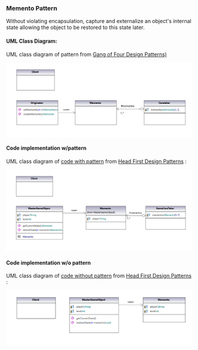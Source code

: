 ### Memento Pattern

Without violating encapsulation, capture and externalize an object's internal state allowing the object to be restored to this state later.

#### UML Class Diagram:

UML class diagram of pattern from  [Gang of Four Design Patterns)](https://www.amazon.com/Design-Patterns-Object-Oriented-Addison-Wesley-Professional-ebook/dp/B000SEIBB8) 

<img src="memento.png" alt="drawing" width="650"/> 

#### Code implementation w/pattern

UML class diagram of [code with pattern](../../app/src/main/java/com/example/gofp/head_first/sol/behavioral/memento) from [Head First Design Patterns](https://www.amazon.com/Head-First-Design-Patterns-Brain-Friendly/dp/0596007124) :

<img src="memento_sol.png" alt="drawing" width="650"/> 

#### Code implementation w/o pattern

UML class diagram of [code without pattern](../../app/src/main/java/com/example/gofp/head_first/pre/behavioral/memento) from [Head First Design Patterns](https://www.amazon.com/Head-First-Design-Patterns-Brain-Friendly/dp/0596007124) :

<img src="memento_pre.png" alt="drawing" width="650"/> 